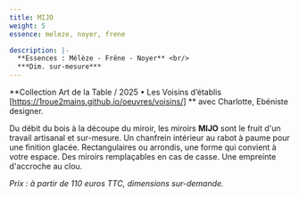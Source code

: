 ```yaml
---
title: MIJO
weight: 5
essence: meleze, noyer, frene

description: |-
  **Essences : Mélèze - Frêne - Noyer** <br/>
  ***Dim. sur-mesure***
---
```


**Collection Art de la Table / 2025 • Les Voisins d’établis [https://1roue2mains.github.io/oeuvres/voisins/] ** avec Charlotte, Ebéniste designer.

Du débit du bois à la découpe du miroir, les miroirs **MIJO** sont le fruit d'un travail artisanal et sur-mesure.
Un chanfrein intérieur au rabot à paume pour une finition glacée.
Rectangulaires ou arrondis, une forme qui convient à votre espace.
Des miroirs remplaçables en cas de casse.
Une empreinte d'accroche au clou.

*Prix : à partir de 110 euros TTC, dimensions sur-demande.*
